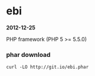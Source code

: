 ebi
====
__2012-12-25__

PHP framework (PHP 5 >= 5.5.0)

### phar download

```
curl -LO http://git.io/ebi.phar
```
